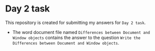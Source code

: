 # Day 2 task

This repository is created for submitting my answers for `Day 2 task`.

* The word document file named `Differences between Document and Window objects` contains the answer to the question `Write the Differences between Document and Window objects`.